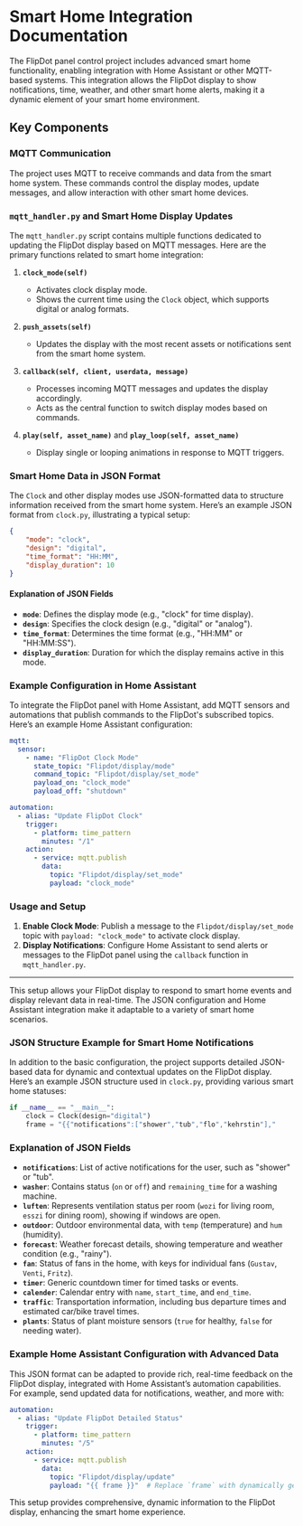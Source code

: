 
# Smart Home Integration Documentation

The FlipDot panel control project includes advanced smart home functionality, enabling integration with Home Assistant or other MQTT-based systems. This integration allows the FlipDot display to show notifications, time, weather, and other smart home alerts, making it a dynamic element of your smart home environment.

## Key Components

### MQTT Communication
The project uses MQTT to receive commands and data from the smart home system. These commands control the display modes, update messages, and allow interaction with other smart home devices.

### `mqtt_handler.py` and Smart Home Display Updates
The `mqtt_handler.py` script contains multiple functions dedicated to updating the FlipDot display based on MQTT messages. Here are the primary functions related to smart home integration:

1. **`clock_mode(self)`**
   - Activates clock display mode.
   - Shows the current time using the `Clock` object, which supports digital or analog formats.

2. **`push_assets(self)`**
   - Updates the display with the most recent assets or notifications sent from the smart home system.

3. **`callback(self, client, userdata, message)`**
   - Processes incoming MQTT messages and updates the display accordingly.
   - Acts as the central function to switch display modes based on commands.

4. **`play(self, asset_name)`** and **`play_loop(self, asset_name)`**
   - Display single or looping animations in response to MQTT triggers.

### Smart Home Data in JSON Format
The `Clock` and other display modes use JSON-formatted data to structure information received from the smart home system. Here’s an example JSON format from `clock.py`, illustrating a typical setup:

```json
{
    "mode": "clock",
    "design": "digital",
    "time_format": "HH:MM",
    "display_duration": 10
}
```

#### Explanation of JSON Fields
- **`mode`**: Defines the display mode (e.g., "clock" for time display).
- **`design`**: Specifies the clock design (e.g., "digital" or "analog").
- **`time_format`**: Determines the time format (e.g., "HH:MM" or "HH:MM:SS").
- **`display_duration`**: Duration for which the display remains active in this mode.

### Example Configuration in Home Assistant
To integrate the FlipDot panel with Home Assistant, add MQTT sensors and automations that publish commands to the FlipDot's subscribed topics. Here’s an example Home Assistant configuration:

```yaml
mqtt:
  sensor:
    - name: "FlipDot Clock Mode"
      state_topic: "Flipdot/display/mode"
      command_topic: "Flipdot/display/set_mode"
      payload_on: "clock_mode"
      payload_off: "shutdown"

automation:
  - alias: "Update FlipDot Clock"
    trigger:
      - platform: time_pattern
        minutes: "/1"
    action:
      - service: mqtt.publish
        data:
          topic: "Flipdot/display/set_mode"
          payload: "clock_mode"
```

### Usage and Setup

1. **Enable Clock Mode**: Publish a message to the `Flipdot/display/set_mode` topic with `payload: "clock_mode"` to activate clock display.
2. **Display Notifications**: Configure Home Assistant to send alerts or messages to the FlipDot panel using the `callback` function in `mqtt_handler.py`.

---

This setup allows your FlipDot display to respond to smart home events and display relevant data in real-time. The JSON configuration and Home Assistant integration make it adaptable to a variety of smart home scenarios.

### JSON Structure Example for Smart Home Notifications

In addition to the basic configuration, the project supports detailed JSON-based data for dynamic and contextual updates on the FlipDot display.
Here’s an example JSON structure used in `clock.py`, providing various smart home statuses:

```python
if __name__ == "__main__":
    clock = Clock(design="digital")
    frame = "{{"notifications":["shower","tub","flo","kehrstin"],"             ""washer":{{"status":"off","remaining_time":0}},"luften":{{"wozi":"none","esszi":"open"}},"outdoor":{{"temp":21,"hum":65.0}},"             ""forecast":{{"temp":26,"weather":"rainy"}},"fan":{{"Gustav":"unavailable","             ""Venti":"unavailable","Fritz":"unavailable"}},"timer":200,"calender":{{"name":"Linz :)","             ""start_time":"2023-05-16 19:33:00","end_time":"2023-05-15 00:00:00"}},"traffic":{{"bus": "             "{{"departure 3": "6" , "departure 28": "unknown"}},"car": -1,"bike": -1}},"plants":{{"berndt":false,"willhelm":true}}}}"
```

### Explanation of JSON Fields
- **`notifications`**: List of active notifications for the user, such as "shower" or "tub".
- **`washer`**: Contains status (`on` or `off`) and `remaining_time` for a washing machine.
- **`luften`**: Represents ventilation status per room (`wozi` for living room, `esszi` for dining room), showing if windows are open.
- **`outdoor`**: Outdoor environmental data, with `temp` (temperature) and `hum` (humidity).
- **`forecast`**: Weather forecast details, showing temperature and weather condition (e.g., "rainy").
- **`fan`**: Status of fans in the home, with keys for individual fans (`Gustav`, `Venti`, `Fritz`).
- **`timer`**: Generic countdown timer for timed tasks or events.
- **`calender`**: Calendar entry with `name`, `start_time`, and `end_time`.
- **`traffic`**: Transportation information, including bus departure times and estimated car/bike travel times.
- **`plants`**: Status of plant moisture sensors (`true` for healthy, `false` for needing water).

### Example Home Assistant Configuration with Advanced Data
This JSON format can be adapted to provide rich, real-time feedback on the FlipDot display, integrated with Home Assistant’s automation capabilities. For example, send updated data for notifications, weather, and more with:

```yaml
automation:
  - alias: "Update FlipDot Detailed Status"
    trigger:
      - platform: time_pattern
        minutes: "/5"
    action:
      - service: mqtt.publish
        data:
          topic: "Flipdot/display/update"
          payload: "{{ frame }}"  # Replace `frame` with dynamically generated JSON
```

This setup provides comprehensive, dynamic information to the FlipDot display, enhancing the smart home experience.
